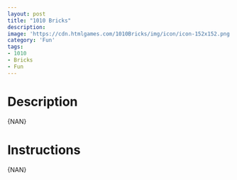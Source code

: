 ```yaml
---
layout: post
title: "1010 Bricks"
description:   
image: 'https://cdn.htmlgames.com/1010Bricks/img/icon/icon-152x152.png'
category: 'Fun'
tags:
- 1010
- Bricks
- Fun
---
```


<div>
<script src="https://cdn.htmlgames.com/embed.js?game=1010Bricks&amp;width=800&amp;height=480&amp;bgcolor=white"></script>
</div>


# Description

{NAN}


# Instructions

{NAN}
